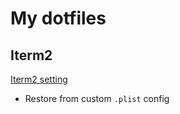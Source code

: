 # My dotfiles
## Iterm2
[Iterm2 setting](https://github.com/joshukraine/dotfiles#setting-up-iterm2)
* Restore from custom `.plist` config
